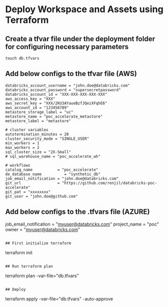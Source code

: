 # Deploy Workspace and Assets using Terraform

## Create a tfvar file under the deployment folder for configuring necessary parameters
```
touch db.tfvars
```

## Add below configs to the tfvar file (AWS)
```
databricks_account_username = "john.doe@databricks.com"
databricks_account_password = "supersecretpassword"
databricks_account_id = "XXX-XXX-XXX-XXX-XXX"
aws_access_key = "XXX"
aws_secret_key = "XXX/2KU3AYaueBzfJQeiXFqhE6"
aws_account_id = "123456789"
metastore_storage_label = "uc"
metastore_name = "poc_accelerate_metastore"
metastore_label = "metastore"

# cluster variables
autotermination_minutes = 20
cluster_security_mode = "SINGLE_USER"
min_workers = 1
max_workers = 2
sql_cluster_size = "2X-Small"
# sql_warehouse_name = "poc_accelerate_wh"

# workflows
catalog_name           = "poc_accelerate"
de_database_name          = "synthetic_db"
job_email_notification = "john.doe@databricks.com"
git_url                = "https://github.com/renjil/databricks-poc-accelerate"
git_pat = "xxxxxxxx"
git_user = "john.doe@github.com"
```

## Add below configs to the .tfvars file (AZURE)
job_email_notification = "myuser@databricks.com"
project_name = "poc"
owner = "myuser@databricks.com"
```

## First initialize terraform

```
terraform init
```

## Run terraform plan
```
terraform plan -var-file="db.tfvars"
```

## Deploy 
```
terraform apply -var-file="db.tfvars" -auto-approve
```

